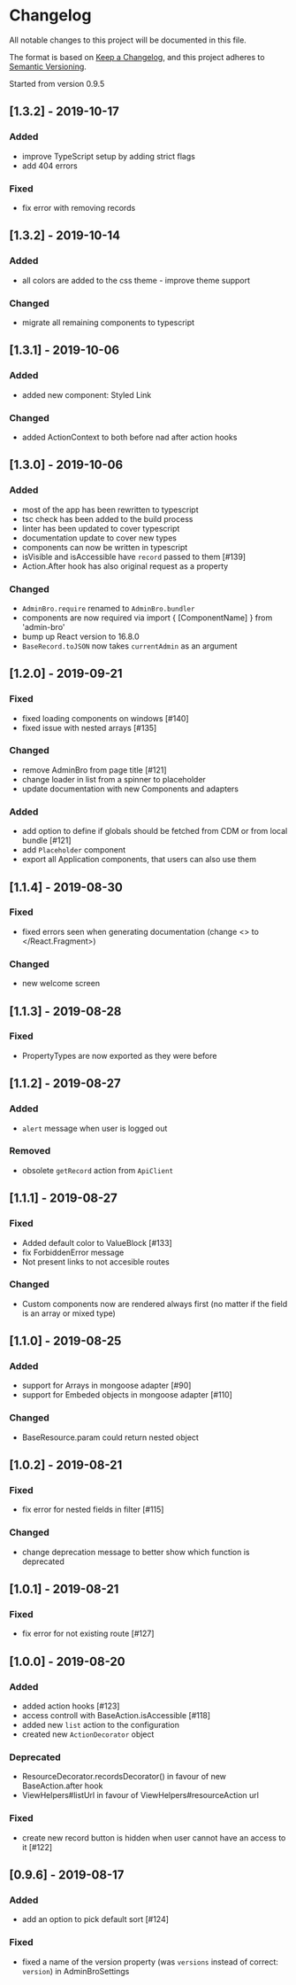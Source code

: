 # Changelog
All notable changes to this project will be documented in this file.

The format is based on [Keep a Changelog](https://keepachangelog.com/en/1.0.0/),
and this project adheres to [Semantic Versioning](https://semver.org/spec/v2.0.0.html).

Started from version 0.9.5

## [1.3.2] - 2019-10-17

### Added

* improve TypeScript setup by adding strict flags
* add 404 errors

### Fixed

* fix error with removing records

## [1.3.2] - 2019-10-14

### Added

* all colors are added to the css theme - improve theme support

### Changed

* migrate all remaining components to typescript

## [1.3.1] - 2019-10-06

### Added

* added new component: Styled Link

### Changed

* added ActionContext to both before nad after action hooks

## [1.3.0] - 2019-10-06

### Added

* most of the app has been rewritten to typescript
* tsc check has been added to the build process
* linter has been updated to cover typescript
* documentation update to cover new types
* components can now be written in typescript
* isVisible and isAccessible have `record` passed to them [#139]
* Action.After hook has also original request as a property

### Changed

* `AdminBro.require` renamed to `AdminBro.bundler`
* components are now required via import { [ComponentName] } from 'admin-bro'
* bump up React version to 16.8.0
* `BaseRecord.toJSON` now takes `currentAdmin` as an argument

## [1.2.0] - 2019-09-21

### Fixed

* fixed loading components on windows [#140]
* fixed issue with nested arrays [#135]

### Changed

* remove AdminBro from page title [#121]
* change loader in list from a spinner to placeholder
* update documentation with new Components and adapters

### Added

* add option to define if globals should be fetched from CDM or from local bundle [#121]
* add `Placeholder` component
* export all Application components, that users can also use them

## [1.1.4] - 2019-08-30

### Fixed

* fixed errors seen when generating documentation (change <> to </React.Fragment>)

### Changed

* new welcome screen

## [1.1.3] - 2019-08-28

### Fixed

* PropertyTypes are now exported as they were before

## [1.1.2] - 2019-08-27

### Added

* `alert` message when user is logged out

### Removed

* obsolete `getRecord` action from `ApiClient`

## [1.1.1] - 2019-08-27

### Fixed

* Added default color to ValueBlock [#133]
* fix ForbiddenError message
* Not present links to not accesible routes

### Changed

* Custom components now are rendered always first (no matter if the field is an array or mixed type)

## [1.1.0] - 2019-08-25

### Added

* support for Arrays in mongoose adapter [#90]
* support for Embeded objects in mongoose adapter [#110]

### Changed

* BaseResource.param could return nested object

## [1.0.2] - 2019-08-21

### Fixed

* fix error for nested fields in filter [#115]

### Changed

* change deprecation message to better show which function is deprecated

## [1.0.1] - 2019-08-21

### Fixed

* fix error for not existing route [#127]

## [1.0.0] - 2019-08-20

### Added

* added action hooks [#123]
* access controll with BaseAction.isAccessible [#118]
* added new `list` action to the configuration
* created new `ActionDecorator` object

### Deprecated

* ResourceDecorator.recordsDecorator() in favour of new BaseAction.after hook
* ViewHelpers#listUrl in favour of ViewHelpers#resourceAction url

### Fixed

* create new record button is hidden when user cannot have an access to it [#122]


## [0.9.6] - 2019-08-17

### Added

- add an option to pick default sort [#124]

### Fixed

- fixed a name of the version property (was `versions` instead of correct: `version`) in AdminBroSettings